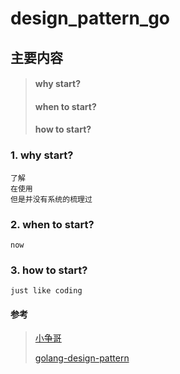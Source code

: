 # design_pattern_go
## 主要内容
> #### why start?
> #### when to start?
> #### how to start?

### 1. why start?
    了解
    在使用
    但是并没有系统的梳理过

### 2. when to start?
    now
### 3. how to start?
    just like coding

#### 参考

> [小争哥](https://time.geekbang.org/column/intro/100039001 "Markdown")  
>
> [golang-design-pattern](https://github.com/senghoo/golang-design-pattern "Markdown")

